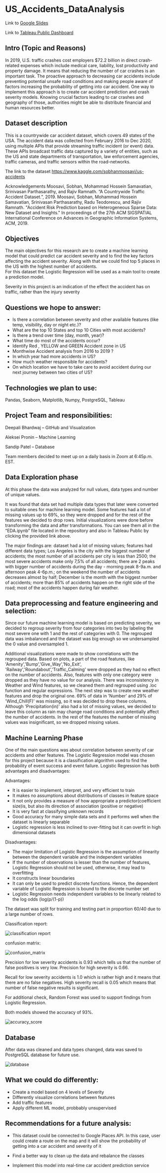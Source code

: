 # US_Accidents_DataAnalysis

Link to [Google Slides](https://docs.google.com/presentation/d/1d2IiS6p8Cwrcbka3qVf0Hj0QpNO4slva8NfvgAUdmIE/edit#slide=id.gc6f80d1ff_0_0)

Link to [Tableau Public Dashboard](https://public.tableau.com/app/profile/deepali2257)


## Intro (Topic and Reasons)

In 2019, U.S. traffic crashes cost employers $72.2 billion in direct crash-related expenses which include medical care, liability, lost productivity and property damage. It means that reducing the number of car crashes is an important task. The proactive approach to decreasing car accidents include preventing potential unsafe road conditions and making people aware of factors increasing the probability of getting into car accident. One way to implement this approach is to create car accident prediction and crash severity models. Knowing crucial factors leading to car crashes and geography of those, authorities might be able to distribute financial and human resources better.

## Dataset description 

This is a countrywide car accident dataset, which covers 49 states of the USA. The accident data was collected from February 2016 to Dec 2020, using multiple APIs that provide streaming traffic incident (or event) data. These APIs broadcast traffic data captured by a variety of entities, such as the US and state departments of transportation, law enforcement agencies, traffic cameras, and traffic sensors within the road-networks.


The link to the dataset https://www.kaggle.com/sobhanmoosavi/us-accidents


Acknowledgements
Moosavi, Sobhan, Mohammad Hossein Samavatian, Srinivasan Parthasarathy, and Rajiv Ramnath. “A Countrywide Traffic Accident Dataset.”, 2019.
Moosavi, Sobhan, Mohammad Hossein Samavatian, Srinivasan Parthasarathy, Radu Teodorescu, and Rajiv Ramnath. "Accident Risk Prediction based on Heterogeneous Sparse Data: New Dataset and Insights." In proceedings of the 27th ACM SIGSPATIAL International Conference on Advances in Geographic Information Systems, ACM, 2019.


## Objectives

The main objectives for this research are to create a machine learning model that could predict car accident severity and to find the key factors affecting the accident severity. Along with that we could find top 5 places in the US with the highest number of accidents.   
For this dataset the Logistic Regression will be used as a main tool to create a prediction model. 

Severity in this project is an indication of the effect the accident has on traffic, rather than the injury severity 

## Questions we hope to answer:
* Is there a correlation between severity and other available features (like temp, visibility, day or night etc.)?
* What are the top 10 States and top 10 Cities with most accidents?
* Is there a trend over time (day, month, year)?
* What time do most of the accidents occur?
* Identify Red , YELLOW and GREEN  Accident zone in US
* Monthwise Accident analysis from 2016 to 2019 ?
* In which year had more accidents in US?
* How much weather responsible for accidents?
* On which location we have to take care to avoid accident during our next journey between two cities of US?


## Technologies we plan to use:
Pandas, Seaborn, Matplotlib, Numpy, PostgreSQL, Tableau


## Project Team and responsibilities:
Deepali Bhardwaj – GitHub and Visualization

Aleksei Pronin – Machine Learning

Sandip Patel – Database 

Team members decided to meet up on a daily basis in Zoom at 6:45p.m. EST. 

## Data Exploration phase

At this phase the data was analyzed for null values, data types and number of unique values.

It was found that data set had multiple data types that later were converted to suitable ones for machine learning model. Some features had a lot of missing values up to 69%, so they were dropped and for the rest of the features we decided to drop rows. Initial visualizations were done before transforming the data and after transformations. You can see them all in the “EDA.ipynb” file located in the repository and also in Tableau Public by clicking the provided link above.

The major findings are: dataset had a lot of missing values; features had different data types; Los Angeles is the city with the biggest number of accidents; the most number of all accidents per city is less than 2500; the most severe accidents make only 7,5% of all accidents; there are 2 peaks with bigger number of accidents during the day - morning peak 8-9a.m. and afternoon peak 4-6p.m.; on the weekend the number of accidents decreases almost by half; December is the month with the biggest number of accidents; more than 85% of accidents happen on the right side of the road; most of the accidents happen during fair weather.



## Data preprocessing and feature engineering and selection:

Since our future machine learning model is based on predicting severity, we decided to regroup severity from four categories into two by labeling the most severe one with 1 and the rest of categories with 0. The regrouped data was imbalanced and the dataset was big enough so we undersampled the 0 value and oversampled 1. 

Additional visualizations were made to show correlations with the regrouped data. Based on plots, a part of the road features, like 'Amenity','Bump','Give_Way','No_Exit', 'Railway','Roundabout','Traffic_Calming' were dropped as they had no effect on the number of accidents. Also, features with only one category were dropped as they have no value for our analysis. There was inconsistency in Weather and Wind features, so we cleaned them and regrouped using .loc function and regular expressions. The next step was to create  new weather features and drop the original one. 69% of data in 'Number' and 29% of 'Wind_Chill(F)' was missing, so it was decided to drop these columns. Although 'Precipitation(in)' also had a lot of missing values, we decided to leave this column as rain may change road conditions and potentially affect the number of accidents. In the rest of the features the number of missing values was insignificant, so we dropped missing values.



## Machine Learning Phase

One of the main questions was about correlation between severity of car accidents and other features. The Logistic Regression model was chosen for this project because it is a classification algorithm used to find the probability of event success and event failure.
Logistic Regression has both advantages and disadvantages:

Advantages:
* It is easier to implement, interpret, and very efficient to train
* It makes no assumptions about distributions of classes in feature space
* It not only provides a measure of how appropriate a predictor(coefficient size)is, but also its direction of association (positive or negative)
* It is very fast at classifying unknown records
* Good accuracy for many simple data sets and it performs well when the dataset is linearly separable
* Logistic regression is less inclined to over-fitting but it can overfit in high dimensional datasets

Disadvantages:
* The major limitation of Logistic Regression is the assumption of linearity between the dependent variable and the independent variables
* If the number of observations is lesser than the number of features, Logistic Regression should not be used, otherwise, it may lead to overfitting
* It constructs linear boundaries
* It can only be used to predict discrete functions. Hence, the dependent variable of Logistic Regression is bound to the discrete number set
* Logistic Regression needs independent variables to be linearly related to the log odds (log(p/(1-p))


The dataset was split for training and testing part in proportion 60/40 due to a large number of rows.

Classification report:

![classification report](https://github.com/Sparkythephoenix/US_Accidents_DataAnalysis/blob/Machine_Learning/Resources/classification_report_log_reg.png)

confusion matrix:

![confusion_matrix](https://github.com/Sparkythephoenix/US_Accidents_DataAnalysis/blob/Machine_Learning/Resources/Confusion_matrix_Log_reg.png)


Precision for low severity accidents is 0.93 which tells us that the number of false positives is very low. Precision for high severity is 0.66.

Recall for low severity accidents is 1.0 which is rather high and it means that there are no false negatives. High severity recall is 0.05 which means that number of false negative results is significant.

For additional check, Random Forest was used to support findings from Logistic Regression. 

Both models showed the accuracy of 93%.

![accuracy_score](https://github.com/Sparkythephoenix/US_Accidents_DataAnalysis/blob/Machine_Learning/Resources/accuracy.png)



## Database 

After data was cleaned and data types changed, data was saved to PostgreSQL database for future use.

![database](https://github.com/Sparkythephoenix/US_Accidents_DataAnalysis/blob/Machine_Learning/Resources/database.png)



## What we could do differently:

* Create a model based on 4 levels of Severity
* Differently visualize correlations between features
* Add traffic features
* Apply different ML model, probbably unsupervised


## Recommendations for a future analysis:

* This dataset could be connected to Google Places API. In this case, user could create a route on the map and it will show the probability of getting into a car accident and severity of it

* Find a better way to clean up the data and rebalance the classes

* Implement this model into real-time car accident prediction service

